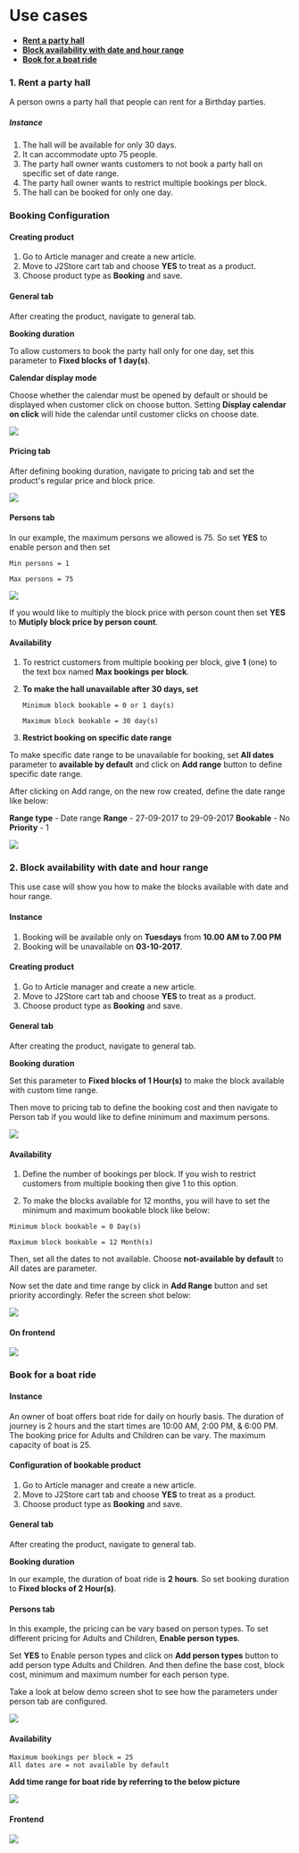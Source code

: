 # Use cases

* **[Rent a party hall](#rent-party-hall)**
* **[Block availability with date and hour range](#custom-date-time-range)**
* **[Book for a boat ride](#boat-ride)**

<a name="rent-party-hall"></a>
### 1. Rent a party hall

A person owns a party hall that people can rent for a Birthday parties. 

##### Instance

1. The hall will be available for only 30 days.
1. It can accommodate upto 75 people.
2. The party hall owner wants customers to not book a party hall on specific set of date range. 
3. The party hall owner wants to restrict multiple bookings per block.
4. The hall can be booked for only one day.

### Booking Configuration

#### Creating product

1. Go to Article manager and create a new article.
2. Move to J2Store cart tab and choose **YES** to treat as a product.
3. Choose product type as **Booking** and save.

#### General tab

After creating the product, navigate to general tab.

**Booking duration**

To allow customers to book the party hall only for one day, set this parameter to **Fixed blocks of 1 day(s)**.

**Calendar display mode**

Choose whether the calendar must be opened by default or should be displayed when customer click on choose button. Setting **Display calendar on click** will hide the calendar until customer clicks on choose date.

![](./assets/images/usecase1-booking-duration.png)

#### Pricing tab

After defining booking duration, navigate to pricing tab and set the product's regular price and block price.

![](./assets/images/usecase1-booking-pricing.png)

#### Persons tab

In our example, the maximum persons we allowed is 75. So set **YES** to enable person and then set

```
Min persons = 1

Max persons = 75
```
![](./assets/images/usecase1-booking-person.png)

If you would like to multiply the block price with person count then set **YES** to **Mutiply block price by person count**.

#### Availability

1. To restrict customers from multiple booking per block, give **1** (one) to the text box named **Max bookings per block**.

2. **To make the hall unavailable after 30 days, set**

   ```
   Minimum block bookable = 0 or 1 day(s)

   Maximum block bookable = 30 day(s)
   ```

3. **Restrict booking on specific date range**

 To make specific date range to be unavailable for booking, set **All dates** parameter to **available by default** and click on **Add range** button to define specific date range.

 After clicking on Add range, on the new row created, define the date range like below:
 
 **Range type** - Date range
 **Range** - 27-09-2017 to 29-09-2017
 **Bookable** - No
 **Priority** - 1
 
 ![](./assets/images/usecase1-booking-availability.png)
 
<a name="custom-date-time-range"></a>
### 2. Block availability with date and hour range

This use case will show you how to make the blocks available with date and hour range.

#### Instance

1. Booking will be available only on **Tuesdays** from **10.00 AM to 7.00 PM**
2. Booking will be unavailable on **03-10-2017**.

#### Creating product

1. Go to Article manager and create a new article.
2. Move to J2Store cart tab and choose **YES** to treat as a product.
3. Choose product type as **Booking** and save.

#### General tab

After creating the product, navigate to general tab.

**Booking duration**

Set this parameter to **Fixed blocks of 1 Hour(s)** to make the block available with custom time range.

Then move to pricing tab to define the booking cost and then navigate to Person tab if you would like to define minimum and maximum persons.

![](./assets/images/usecase2-booking-duration.png)

#### Availability

1. Define the number of bookings per block. If you wish to restrict customers from multiple booking then give 1 to this option.

2. To make the blocks available for 12 months, you will have to set the minimum and maximum bookable block like below:

```
Minimum block bookable = 0 Day(s)

Maximum block bookable = 12 Month(s)
```

Then, set all the dates to not available. Choose **not-available by default** to All dates are parameter.

Now set the date and time range by click in **Add Range** button and set priority accordingly. Refer the screen shot below:

![](./assets/images/usecase2-booking-availability.png)

#### On frontend

![](./assets/images/usecase2-booking-demo.png)

<a name="boat-ride"></a>
### Book for a boat ride

#### Instance

An owner of boat offers boat ride for daily on hourly basis. The duration of journey is 2 hours and the start times are 10:00 AM, 2:00 PM, & 6:00 PM. The booking price for Adults and Children can be vary. The maximum capacity of boat is 25.

#### Configuration of bookable product

1. Go to Article manager and create a new article.
2. Move to J2Store cart tab and choose **YES** to treat as a product.
3. Choose product type as **Booking** and save.

#### General tab

After creating the product, navigate to general tab.

**Booking duration**

In our example, the duration of boat ride is **2 hours**. So set booking duration to **Fixed blocks of 2 Hour(s)**.

#### Persons tab

In this example, the pricing can be vary based on person types. To set different pricing for Adults and Children, **Enable person types**.

Set **YES** to Enable person types and 	click on **Add person types** button to add person type Adults and Children. And then define the base cost, block cost, minimum and maximum number for each person type.

Take a look at below demo screen shot to see how the parameters under person tab are configured.

![](./assets/images/usecase3-booking-person.png)

#### Availability

```
Maximum bookings per block = 25
All dates are = not available by default
```
**Add time range for boat ride by referring to the below picture**

![](./assets/images/usecase3-booking-availability.png)

#### Frontend

![](./assets/images/usecase3-booking-frontend.png)